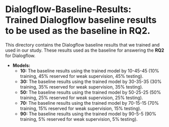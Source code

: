 # Dialogflow-Baseline-Results: Trained Dialogflow baseline results to be used as the baseline in RQ2.

This directory contains the Dialogflow baseline results that we trained and used in our study. These results used as the baseline
for answering the **RQ2** for Dialogflow.

* **Models:**
  * **10:** The baseline results using the trained model by 10-45-45 (10% training, 45% reserved for weak supervision, 45% testing).
  * **30:** The baseline results using the trained model by 30-35-35 (30% training, 35% reserved for weak supervision, 35% testing).
  * **50:** The baseline results using the trained model by 50-25-25 (50% training, 25% reserved for weak supervision, 25% testing).
  * **70:** The baseline results using the trained model by 70-15-15 (70% training, 15% reserved for weak supervision, 15% testing).
  * **90:** The baseline results using the trained model by 90-5-5 (90% training, 5% reserved for weak supervision, 5% testing).